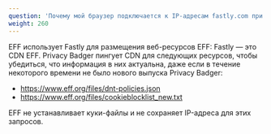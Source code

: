 ```yaml
---
question: 'Почему мой браузер подключается к IP-адресам fastly.com при запуске после установки Privacy Badger?'
weight: 260
---
```


EFF использует Fastly для размещения веб-ресурсов EFF: Fastly — это CDN EFF. Privacy Badger пингует CDN для следующих ресурсов, чтобы убедиться, что информация в них актуальна, даже если в течение некоторого времени не было нового выпуска Privacy Badger:

* https://www.eff.org/files/dnt-policies.json
* https://www.eff.org/files/cookieblocklist_new.txt

EFF не устанавливает куки-файлы и не сохраняет IP-адреса для этих запросов.
